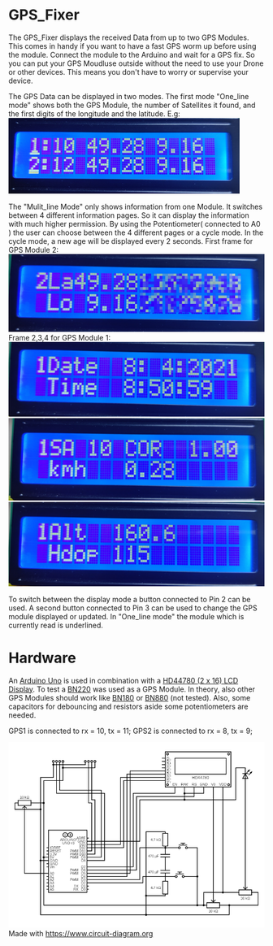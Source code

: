 # GPS_Fixer
The GPS_Fixer displays the received Data from up to two GPS Modules. This comes in handy if you want to have a fast GPS worm up before using the module. Connect the module to the Arduino and wait for a GPS fix. So you can put your GPS Moudluse outside without the need to use your Drone or other devices. This means you don't have to worry or supervise your device.

The GPS Data can be displayed in two modes. The first mode "One_line mode" shows both the GPS Module, the number of Satellites it found, and the first digits of the longitude and the latitude. E.g:
![One_Line Mode](https://raw.githubusercontent.com/SiggiSigmann/GPS_Fixer/main/img/O.png)


The "Mulit_line Mode" only shows information from one Module. It switches between 4 different information pages. So it can display the information with much higher permission. By using the Potentiometer( connected to A0 ) the user can choose between the 4 different pages or a cycle mode. In the cycle mode, a new age will be displayed every 2 seconds.
First frame for GPS Module 2:
![Multi_line Mode Frame 1 for GPS 2](https://raw.githubusercontent.com/SiggiSigmann/GPS_Fixer/main/img/M_2_1.png)
Frame 2,3,4 for GPS Module 1:
![Multi_line Mode Frame 2 for GPS 1](https://raw.githubusercontent.com/SiggiSigmann/GPS_Fixer/main/img/M_1_2.png)
![Multi_line Mode Frame 3 for GPS 1](https://raw.githubusercontent.com/SiggiSigmann/GPS_Fixer/main/img/M_1_3.png)
![Multi_line Mode Frame 4 for GPS 1](https://raw.githubusercontent.com/SiggiSigmann/GPS_Fixer/main/img/M_1_4.png)

To switch between the display mode a button connected to Pin 2 can be used. A second button connected to Pin 3 can be used to change the GPS module displayed or updated. In "One_line mode" the module which is currently read is underlined.

# Hardware
An [Arduino Uno](https://www.amazon.de/Arduino-Uno-Rev-3-Mikrocontroller-Board/dp/B008GRTSV6/ref=sr_1_3?__mk_de_DE=%C3%85M%C3%85%C5%BD%C3%95%C3%91&crid=1O4VEK2QHUW18&dchild=1&keywords=arduino+uno&qid=1617870212&sprefix=arduino+uno%2Caps%2C201&sr=8-3) is used in combination with a [HD44780 (2 x 16) LCD Display](https://www.amazon.de/AZDelivery-HD44780-Display-Schnittstelle-Hintergrund/dp/B07CQG6CMT/ref=sr_1_1?__mk_de_DE=%C3%85M%C3%85%C5%BD%C3%95%C3%91&dchild=1&keywords=HD44780+Chip&qid=1617870304&sr=8-1). To test a [BN220](https://www.amazon.de/bobotron-3-0V-5-0V-Glonass-Antenne-Eingebautes-Blau/dp/B08P75135L/ref=sr_1_1?__mk_de_DE=%C3%85M%C3%85%C5%BD%C3%95%C3%91&dchild=1&keywords=BN220&qid=1617870342&sr=8-1) was used as a GPS Module. In theory, also other GPS Modules should work like [BN180](https://www.amazon.de/WIshioT-GPS-Modul-UART-TTL-Dual-Glonass-GPS-Modul-Aircraft-Controller/dp/B07FKRTQYS/ref=sr_1_2?__mk_de_DE=%C3%85M%C3%85%C5%BD%C3%95%C3%91&dchild=1&keywords=BN180&qid=1617870383&sr=8-2) or [BN880](https://www.amazon.de/Shumo-BN-880Q-GPS-Modul-QMC5883L-PIXHAWK-Silber-Blau/dp/B07Z5KZW62/ref=sr_1_5?__mk_de_DE=%C3%85M%C3%85%C5%BD%C3%95%C3%91&dchild=1&keywords=gps+bn&qid=1617870392&sr=8-5) (not tested). Also, some capacitors for debouncing and resistors aside some potentiometers are needed.

GPS1 is connected to rx = 10, tx = 11;
GPS2 is connected to rx = 8, tx = 9;

![Circuit image](https://raw.githubusercontent.com/SiggiSigmann/GPS_Fixer/main/img/circuit.png)
Made with https://www.circuit-diagram.org
